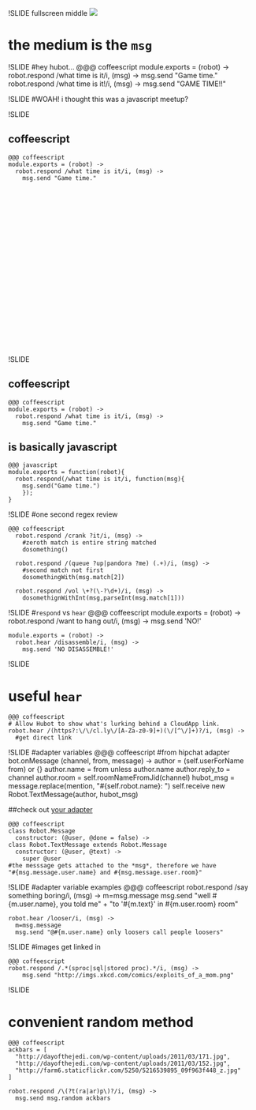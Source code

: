 !SLIDE  fullscreen middle
![](medium.png)
# the medium is the `msg`

!SLIDE
#hey hubot...
    @@@ coffeescript
    module.exports = (robot) ->
      robot.respond /what time is it/i, (msg) ->
        msg.send "Game time."
      robot.respond /what time is it\!/i, (msg) ->
        msg.send "GAME TIME!!"
        
!SLIDE
#WOAH! i thought this was a javascript meetup?

!SLIDE

## coffeescript

    @@@ coffeescript
    module.exports = (robot) ->
      robot.respond /what time is it/i, (msg) ->
        msg.send "Game time."
<br/><br/><br/><br/><br/><br/><br/><br/><br/><br/><br/>
<br/><br/><br/><br/><br/><br/><br/><br/>
        
!SLIDE

## coffeescript

    @@@ coffeescript
    module.exports = (robot) ->
      robot.respond /what time is it/i, (msg) ->
        msg.send "Game time."

## is basically javascript

    @@@ javascript
    module.exports = function(robot){
      robot.respond(/what time is it/i, function(msg){
        msg.send("Game time.")
        });
    }

!SLIDE
#one second regex review

    @@@ coffeescript
      robot.respond /crank ?it/i, (msg) ->
        #zeroth match is entire string matched
        dosomething()
        
      robot.respond /(queue ?up|pandora ?me) (.+)/i, (msg) ->
        #second match not first
        dosomethingWith(msg.match[2])
        
      robot.respond /vol \+?(\-?\d+)/i, (msg) ->
        dosomethignWithInt(msg,parseInt(msg.match[1]))

!SLIDE
#`respond` vs `hear`
    @@@ coffeescript
    module.exports = (robot) ->
      robot.respond /want to hang out/i, (msg) ->
        msg.send 'NO!'

    module.exports = (robot) ->
      robot.hear /disassemble/i, (msg) ->
        msg.send 'NO DISASSEMBLE!'

!SLIDE
# useful `hear`

    @@@ coffeescript
    # Allow Hubot to show what's lurking behind a CloudApp link.
    robot.hear /(https?:\/\/cl.ly\/[A-Za-z0-9]+)(\/[^\/]+)?/i, (msg) ->
      #get direct link
      

!SLIDE
#adapter variables
    @@@ coffeescript
    #from hipchat adapter
    bot.onMessage (channel, from, message) ->
      author = (self.userForName from) or {}
      author.name = from unless author.name
      author.reply_to = channel
      author.room = self.roomNameFromJid(channel)
      hubot_msg = message.replace(mention, "#{self.robot.name}: ")
      self.receive new Robot.TextMessage(author, hubot_msg)

##check out [your adapter](https://github.com/hipchat/hubot-hipchat/blob/master/src/hipchat.coffee)

    @@@ coffeescript  
    class Robot.Message
      constructor: (@user, @done = false) ->
    class Robot.TextMessage extends Robot.Message
      constructor: (@user, @text) ->
        super @user
    #the messsage gets attached to the *msg*, therefore we have
    "#{msg.message.user.name} and #{msg.message.user.room}"


!SLIDE
#adapter variable examples
    @@@ coffeescript
    robot.respond /say something boring/i, (msg) ->
      m=msg.message
      msg.send "well #{m.user.name}, you told me" +
               "to '#{m.text}' in #{m.user.room} room"

    robot.hear /looser/i, (msg) ->
      m=msg.message
      msg.send "@#{m.user.name} only loosers call people loosers"

!SLIDE
#images get linked in

    @@@ coffeescript
    robot.respond /.*(sproc|sql|stored proc).*/i, (msg) ->
        msg.send "http://imgs.xkcd.com/comics/exploits_of_a_mom.png"

!SLIDE
# convenient random method
    @@@ coffeescript
    ackbars = [
      "http://dayofthejedi.com/wp-content/uploads/2011/03/171.jpg",
      "http://dayofthejedi.com/wp-content/uploads/2011/03/152.jpg",
      "http://farm6.staticflickr.com/5250/5216539895_09f963f448_z.jpg"
    ]

    robot.respond /\(?t(ra|ar)p\)?/i, (msg) ->
      msg.send msg.random ackbars
